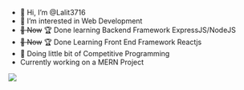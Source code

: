 - 👋 Hi, I’m @Lalit3716
- 👀 I’m interested in Web Development
- ~~🌱 Now~~ :trophy:  Done learning Backend Framework ExpressJS/NodeJS
- ~~🌱 Now~~ :trophy: Done Learning Front End Framework Reactjs
- 🌱 Doing little bit of Competitive Programming
- Currently working on a MERN Project
<img src="https://github-readme-stats.vercel.app/api?username=Lalit3716&&show_icons=true&title_color=ffffff&icon_color=bb2acf&text_color=daf7dc&bg_color=151515">
